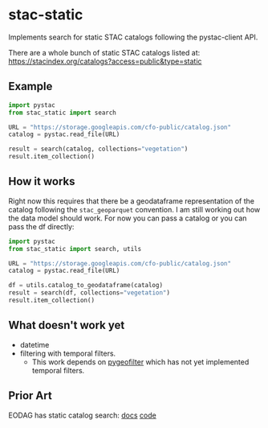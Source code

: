 # stac-static

Implements search for static STAC catalogs following the pystac-client API.

There are a whole bunch of static STAC catalogs listed at:
https://stacindex.org/catalogs?access=public&type=static

## Example

```python
import pystac
from stac_static import search

URL = "https://storage.googleapis.com/cfo-public/catalog.json"
catalog = pystac.read_file(URL)

result = search(catalog, collections="vegetation")
result.item_collection()
```

## How it works

Right now this requires that there be a geodataframe representation of the
catalog following the `stac_geoparquet` convention. I am still working out
how the data model should work. For now you can pass a catalog or you can
pass the df directly:

```python
import pystac
from stac_static import search, utils

URL = "https://storage.googleapis.com/cfo-public/catalog.json"
catalog = pystac.read_file(URL)

df = utils.catalog_to_geodataframe(catalog)
result = search(df, collections="vegetation")
result.item_collection()
```

## What doesn't work yet

- datetime
- filtering with temporal filters.
   - This work depends on [pygeofilter](https://github.com/geopython/pygeofilter) which has not yet implemented temporal filters.

## Prior Art

EODAG has static catalog search: [docs](https://eodag.readthedocs.io/en/stable/notebooks/tutos/tuto_stac_client.html#STAC-Static-catalog) [code](https://github.com/CS-SI/eodag/blob/f2ac36ba14d3b9b6a09daf0b0b7323dca59766ac/eodag/plugins/search/static_stac_search.py#L34)
